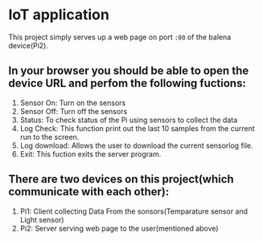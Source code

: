 # IoT application

This project simply serves up a web page on port `:80` of the balena device(Pi2).

## In your browser you should be able to open the device URL and perfom the following fuctions:

1. Sensor On: Turn on the sensors
2. Sensor Off: Turn off the sensors
3. Status: To check status of the Pi using sensors to collect the data
4. Log Check: This function print out the last 10 samples from the current run to the screen.
5. Log download: Allows the user to download the current sensorlog file.
6. Exit: This fuction exits the server program.

## There are two devices on this project(which communicate with each other):

1. Pi1: Client collecting Data From the sonsors(Temparature sensor and Light sensor)
2. Pi2: Server serving  web page to the user(mentioned above)


